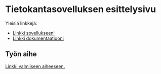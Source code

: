 # Tietokantasovelluksen esittelysivu

Yleisiä linkkejä:

* [Linkki sovellukseeni](http://vlonka.users.cs.helsinki.fi/kurssitarjonta)
* [Linkki dokumentaatiooni](https://github.com/vlonka/Tsoha-Bootstrap/blob/master/doc/dokumentaatio.pdf)

## Työn aihe

[Linkki valmiiseen aiheeseen.](http://advancedkittenry.github.io/suunnittelu_ja_tyoymparisto/aiheet/Kurssitarjonta_ja_kurssipaikan_varaus.html) 
